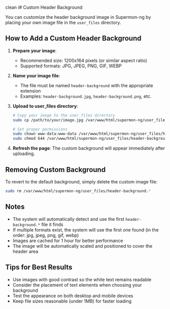 clean i# Custom Header Background

You can customize the header background image in Supermon-ng by placing your own image file in the `user_files` directory.

## How to Add a Custom Header Background

1. **Prepare your image**: 
   - Recommended size: 1200x164 pixels (or similar aspect ratio)
   - Supported formats: JPG, JPEG, PNG, GIF, WEBP

2. **Name your image file**: 
   - The file must be named `header-background` with the appropriate extension
   - Examples: `header-background.jpg`, `header-background.png`, etc.

3. **Upload to user_files directory**:
   ```bash
   # Copy your image to the user_files directory
   sudo cp /path/to/your/image.jpg /var/www/html/supermon-ng/user_files/header-background.jpg
   
   # Set proper permissions
   sudo chown www-data:www-data /var/www/html/supermon-ng/user_files/header-background.jpg
   sudo chmod 644 /var/www/html/supermon-ng/user_files/header-background.jpg
   ```

4. **Refresh the page**: The custom background will appear immediately after uploading.

## Removing Custom Background

To revert to the default background, simply delete the custom image file:

```bash
sudo rm /var/www/html/supermon-ng/user_files/header-background.*
```

## Notes

- The system will automatically detect and use the first `header-background.*` file it finds
- If multiple formats exist, the system will use the first one found (in the order: jpg, jpeg, png, gif, webp)
- Images are cached for 1 hour for better performance
- The image will be automatically scaled and positioned to cover the header area

## Tips for Best Results

- Use images with good contrast so the white text remains readable
- Consider the placement of text elements when choosing your background
- Test the appearance on both desktop and mobile devices
- Keep file sizes reasonable (under 1MB) for faster loading
